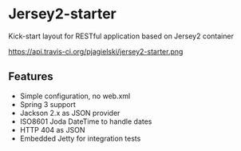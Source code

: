 Jersey2-starter
===============

Kick-start layout for RESTful application based on Jersey2 container

https://api.travis-ci.org/pjagielski/jersey2-starter.png

Features
--------

* Simple configuration, no web.xml
* Spring 3 support
* Jackson 2.x as JSON provider
* ISO8601 Joda DateTime to handle dates
* HTTP 404 as JSON
* Embedded Jetty for integration tests
